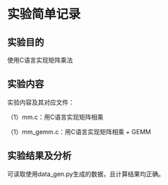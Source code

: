 # 实验简单记录

## 实验目的

使用C语言实现矩阵乘法

## 实验内容

实验内容及其对应文件：

（1）mm.c：用C语言实现矩阵相乘

（1）mm_gemm.c：用C语言实现矩阵相乘 + GEMM

## 实验结果及分析

可读取使用data_gen.py生成的数据，且计算结果均正确。